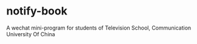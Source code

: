 # notify-book
A wechat mini-program for students of Television School, Communication University Of China
